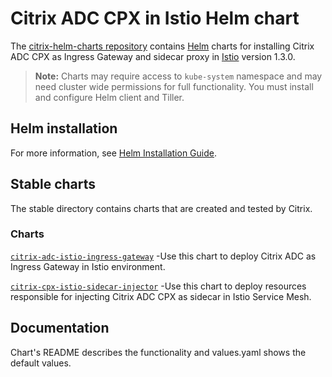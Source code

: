 # Citrix ADC CPX in Istio Helm chart

The [citrix-helm-charts repository](https://github.com/citrix/citrix-helm-charts) contains [Helm](https://helm.sh) charts for installing Citrix ADC CPX as Ingress Gateway and sidecar proxy in [Istio](https://istio.io) version 1.3.0.


> **Note:** Charts may require access to `kube-system` namespace and may need cluster wide permissions for full functionality. You must install and configure Helm client and Tiller.

## Helm installation

For more information, see [Helm Installation Guide](https://github.com/citrix/citrix-helm-charts/blob/master/Helm_Installation_Kubernetes.md).

## Stable charts

The stable directory contains charts that are created and tested by Citrix.

### Charts

[`citrix-adc-istio-ingress-gateway`](https://github.com/citrix/citrix-helm-charts/tree/master/citrix-adc-istio-ingress-gateway) -Use this chart to deploy Citrix ADC as Ingress Gateway in Istio environment.

[`citrix-cpx-istio-sidecar-injector`](https://github.com/citrix/citrix-helm-charts/tree/master/citrix-cpx-istio-sidecar-injector) -Use this chart to deploy resources responsible for injecting Citrix ADC CPX as sidecar in Istio Service Mesh.

## Documentation

Chart's README describes the functionality and values.yaml shows the default values.
